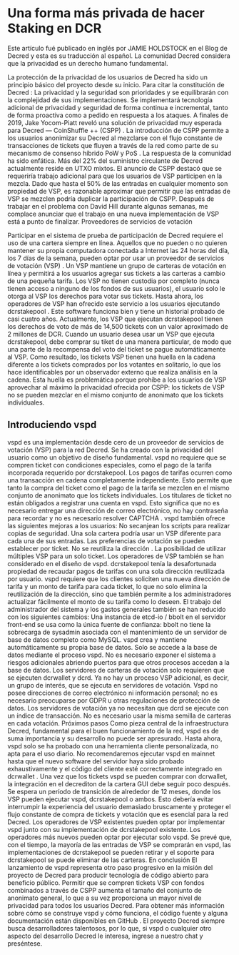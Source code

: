 # Una forma más privada de hacer Staking en DCR

Este artículo fué publicado en inglés por JAMIE HOLDSTOCK en el Blog de Decred y esta es su traducción al español.
La comunidad Decred considera que la privacidad es un derecho humano fundamental.

La protección de la privacidad de los usuarios de Decred ha sido un principio básico del proyecto desde su inicio. Para citar la constitución de Decred :
La privacidad y la seguridad son prioridades y se equilibrarán con la complejidad de sus implementaciones. Se implementará tecnología adicional de privacidad y seguridad de forma continua e incremental, tanto de forma proactiva como a pedido en respuesta a los ataques.
A finales de 2019, Jake Yocom-Piatt reveló una solución de privacidad muy esperada para Decred — CoinShuffle ++ (CSPP) . La introducción de CSPP permite a los usuarios anonimizar su Decred al mezclarse con el flujo constante de transacciones de tickets que fluyen a través de la red como parte de su mecanismo de consenso híbrido PoW y PoS .
La respuesta de la comunidad ha sido enfática. Más del 22% del suministro circulante de Decred actualmente reside en UTXO mixtos.
El anuncio de CSPP destacó que se requeriría trabajo adicional para que los usuarios de VSP participen en la mezcla. Dado que hasta el 50% de las entradas en cualquier momento son propiedad de VSP, es razonable aproximar que permitir que las entradas de VSP se mezclen podría duplicar la participación de CSPP.
Después de trabajar en el problema con David Hill durante algunas semanas, me complace anunciar que el trabajo en una nueva implementación de VSP está a punto de finalizar.
Proveedores de servicios de votación

Participar en el sistema de prueba de participación de Decred requiere el uso de una cartera siempre en línea. Aquellos que no pueden o no quieren mantener su propia computadora conectada a Internet las 24 horas del día, los 7 días de la semana, pueden optar por usar un proveedor de servicios de votación (VSP) . Un VSP mantiene un grupo de carteras de votación en línea y permitirá a los usuarios agregar sus tickets a las carteras a cambio de una pequeña tarifa. Los VSP no tienen custodia por completo (nunca tienen acceso a ninguno de los fondos de sus usuarios), el usuario solo le otorga al VSP los derechos para votar sus tickets.
Hasta ahora, los operadores de VSP han ofrecido este servicio a los usuarios ejecutando dcrstakepool . Este software funciona bien y tiene un historial probado de casi cuatro años. Actualmente, los VSP que ejecutan dcrstakepool tienen los derechos de voto de más de 14,500 tickets con un valor aproximado de 2 millones de DCR.
Cuando un usuario desea usar un VSP que ejecuta dcrstakepool, debe comprar su tiket de una manera particular, de modo que una parte de la recompensa del voto del ticket se pague automáticamente al VSP. Como resultado, los tickets VSP tienen una huella en la cadena diferente a los tickets comprados por los votantes en solitario, lo que los hace identificables por un observador externo que realiza análisis en la cadena. Esta huella es problemática porque prohíbe a los usuarios de VSP aprovechar al máximo la privacidad ofrecida por CSPP: los tickets de VSP no se pueden mezclar en el mismo conjunto de anonimato que los tickets individuales.

## Introduciendo vspd

vspd es una implementación desde cero de un proveedor de servicios de votación (VSP) para la red Decred. Se ha creado con la privacidad del usuario como un objetivo de diseño fundamental.
vspd no requiere que se compren ticket con condiciones especiales, como el pago de la tarifa incorporada requerido por dcrstakepool. Los pagos de tarifas ocurren como una transacción en cadena completamente independiente. Esto permite que tanto la compra del ticket como el pago de la tarifa se mezclen en el mismo conjunto de anonimato que los tickets individuales.
Los titulares de ticket no están obligados a registrar una cuenta en vspd. Esto significa que no es necesario entregar una dirección de correo electrónico, no hay contraseña para recordar y no es necesario resolver CAPTCHA .
vspd también ofrece las siguientes mejoras a los usuarios:
No secanjean los scripts para realizar copias de seguridad.
Una sola cartera podría usar un VSP diferente para cada una de sus entradas.
Las preferencias de votación se pueden establecer por ticket.
No se reutiliza la dirección .
La posibilidad de utilizar múltiples VSP para un solo ticket.
Los operadores de VSP también se han considerado en el diseño de vspd. dcrstakepool tenía la desafortunada propiedad de recaudar pagos de tarifas con una sola dirección reutilizada por usuario. vspd requiere que los clientes soliciten una nueva dirección de tarifa y un monto de tarifa para cada ticket, lo que no solo elimina la reutilización de la dirección, sino que también permite a los administradores actualizar fácilmente el monto de su tarifa como lo deseen.
El trabajo del administrador del sistema y los gastos generales también se han reducido con los siguientes cambios:
Una instancia de etcd-io / bbolt en el servidor front-end se usa como la única fuente de confianza:
bbolt no tiene la sobrecarga de sysadmin asociada con el mantenimiento de un servidor de base de datos completo como MySQL. vspd crea y mantiene automáticamente su propia base de datos.
Solo se accede a la base de datos mediante el proceso vspd. No es necesario exponer el sistema a riesgos adicionales abriendo puertos para que otros procesos accedan a la base de datos.
Los servidores de carteras de votación solo requieren que se ejecuten dcrwallet y dcrd. Ya no hay un proceso VSP adicional, es decir, un grupo de interés, que se ejecuta en servidores de votación.
Vspd no posee direcciones de correo electrónico ni información personal; no es necesario preocuparse por GDPR u otras regulaciones de protección de datos.
Los servidores de votación ya no necesitan que dcrd se ejecute con un índice de transacción.
No es necesario usar la misma semilla de carteras en cada votación.
Próximos pasos
Como pieza central de la infraestructura Decred, fundamental para el buen funcionamiento de la red, vspd es de suma importancia y su desarrollo no puede ser apresurado.
Hasta ahora, vspd solo se ha probado con una herramienta cliente personalizada, no apta para el uso diario. No recomendaremos ejecutar vspd en mainnet hasta que el nuevo software del servidor haya sido probado exhaustivamente y el código del cliente esté correctamente integrado en dcrwallet . Una vez que los tickets vspd se pueden comprar con dcrwallet, la integración en el decrediton de la cartera GUI debe seguir poco después.
Se espera un período de transición de alrededor de 12 meses, donde los VSP pueden ejecutar vspd, dcrstakepool o ambos. Esto debería evitar interrumpir la experiencia del usuario demasiado bruscamente y proteger el flujo constante de compra de tickets y votación que es esencial para la red Decred. Los operadores de VSP existentes pueden optar por implementar vspd junto con su implementación de dcrstakepool existente. Los operadores más nuevos pueden optar por ejecutar solo vspd. Se prevé que, con el tiempo, la mayoría de las entradas de VSP se comprarán en vspd, las implementaciones de dcrstakepool se pueden retirar y el soporte para dcrstakepool se puede eliminar de las carteras.
En conclusión
El lanzamiento de vspd representa otro paso progresivo en la misión del proyecto de Decred para producir tecnología de código abierto para beneficio público. Permitir que se compren tickets VSP con fondos combinados a través de CSPP aumenta el tamaño del conjunto de anonimato general, lo que a su vez proporciona un mayor nivel de privacidad para todos los usuarios Decred.
Para obtener más información sobre cómo se construye vspd y cómo funciona, el código fuente y alguna documentación están disponibles en GitHub .
El proyecto Decred siempre busca desarrolladores talentosos, por lo que, si vspd o cualquier otro aspecto del desarrollo Decred le interesa, ingrese a nuestro chat y preséntese.
